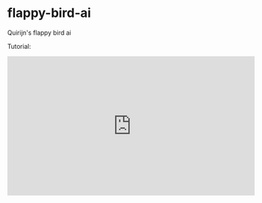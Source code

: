 # flappy-bird-ai
Quirijn's flappy bird ai

Tutorial:
<iframe width="560" height="315" src="https://www.youtube.com/embed/videoseries?list=PLzMcBGfZo4-lwGZWXz5Qgta_YNX3_vLS2" frameborder="0" allow="accelerometer; autoplay; encrypted-media; gyroscope; picture-in-picture" allowfullscreen></iframe>
